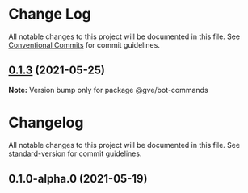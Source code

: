 # Change Log

All notable changes to this project will be documented in this file.
See [Conventional Commits](https://conventionalcommits.org) for commit guidelines.

## [0.1.3](https://www-github.cisco.com/matnorri/essentials/compare/@gve/bot-commands@0.1.3-alpha.0...@gve/bot-commands@0.1.3) (2021-05-25)

**Note:** Version bump only for package @gve/bot-commands





# Changelog

All notable changes to this project will be documented in this file. See [standard-version](https://github.com/conventional-changelog/standard-version) for commit guidelines.

## 0.1.0-alpha.0 (2021-05-19)
